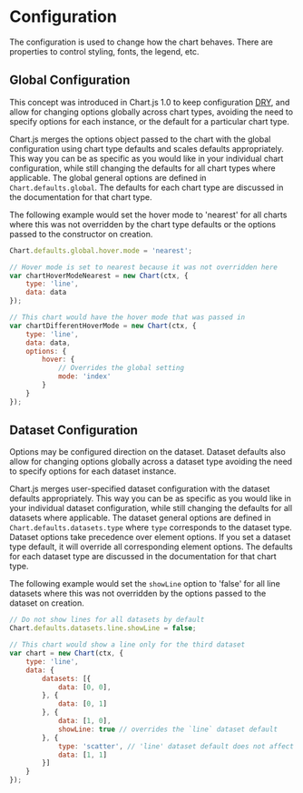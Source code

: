# Configuration

The configuration is used to change how the chart behaves. There are properties to control styling, fonts, the legend, etc.

## Global Configuration

This concept was introduced in Chart.js 1.0 to keep configuration [DRY](https://en.wikipedia.org/wiki/Don%27t_repeat_yourself), and allow for changing options globally across chart types, avoiding the need to specify options for each instance, or the default for a particular chart type.

Chart.js merges the options object passed to the chart with the global configuration using chart type defaults and scales defaults appropriately. This way you can be as specific as you would like in your individual chart configuration, while still changing the defaults for all chart types where applicable. The global general options are defined in `Chart.defaults.global`. The defaults for each chart type are discussed in the documentation for that chart type.

The following example would set the hover mode to 'nearest' for all charts where this was not overridden by the chart type defaults or the options passed to the constructor on creation.

```javascript
Chart.defaults.global.hover.mode = 'nearest';

// Hover mode is set to nearest because it was not overridden here
var chartHoverModeNearest = new Chart(ctx, {
    type: 'line',
    data: data
});

// This chart would have the hover mode that was passed in
var chartDifferentHoverMode = new Chart(ctx, {
    type: 'line',
    data: data,
    options: {
        hover: {
            // Overrides the global setting
            mode: 'index'
        }
    }
});
```

## Dataset Configuration

Options may be configured direction on the dataset. Dataset defaults also allow for changing options globally across a dataset type avoiding the need to specify options for each dataset instance.

Chart.js merges user-specified dataset configuration with the dataset defaults appropriately. This way you can be as specific as you would like in your individual dataset configuration, while still changing the defaults for all datasets where applicable. The dataset general options are defined in `Chart.defaults.datasets.type` where `type` corresponds to the dataset type. Dataset options take precedence over element options. If you set a dataset type default, it will override all corresponding element options. The defaults for each dataset type are discussed in the documentation for that chart type.

The following example would set the `showLine` option to 'false' for all line datasets where this was not overridden by the options passed to the dataset on creation.

```javascript
// Do not show lines for all datasets by default
Chart.defaults.datasets.line.showLine = false;

// This chart would show a line only for the third dataset
var chart = new Chart(ctx, {
    type: 'line',
    data: {
        datasets: [{
            data: [0, 0],
        }, {
            data: [0, 1]
        }, {
            data: [1, 0],
            showLine: true // overrides the `line` dataset default
        }, {
            type: 'scatter', // 'line' dataset default does not affect this dataset since it's a 'scatter'
            data: [1, 1]
        }]
    }
});
```
